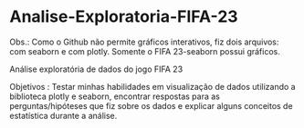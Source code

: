 # Analise-Exploratoria-FIFA-23
Obs.: Como o Github não permite gráficos interativos, fiz dois arquivos: com seaborn e com plotly. Somente o FIFA 23-seaborn possui gráficos.

Análise exploratória de dados do jogo FIFA 23

Objetivos : Testar minhas habilidades em visualização de dados utilizando a biblioteca plotly e seaborn, encontrar respostas para as perguntas/hipóteses que fiz sobre os dados e 
explicar alguns conceitos de estatística durante a análise.
